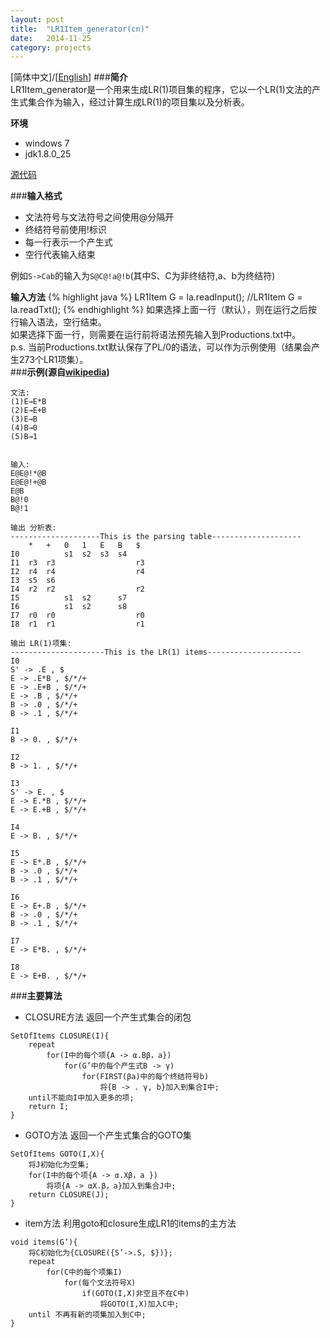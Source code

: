 ```yaml
---
layout: post
title:  "LR1Item_generator(cn)"
date:   2014-11-25
category: projects
---
```

[简体中文]/[<a href="../LR1Item-generator-en/">English</a>]
###**简介**  
LR1Item_generator是一个用来生成LR(1)项目集的程序，它以一个LR(1)文法的产生式集合作为输入，经过计算生成LR(1)的项目集以及分析表。  

**环境**  

- windows 7
- jdk1.8.0_25

<a href="https://github.com/songsongdahu/LR1Item_generator">源代码</a>  

###**输入格式**  
- 文法符号与文法符号之间使用@分隔开
- 终结符号前使用!标识
- 每一行表示一个产生式
- 空行代表输入结束

例如<code>S->Cab</code>的输入为<code>S@C@!a@!b</code>(其中S、C为非终结符,a、b为终结符)  
  
**输入方法**
{% highlight java %}
LR1Item G = la.readInput();
//LR1Item G = la.readTxt();
{% endhighlight %}
如果选择上面一行（默认），则在运行之后按行输入语法，空行结束。  
如果选择下面一行，则需要在运行前将语法预先输入到Productions.txt中。  
p.s. 当前Productions.txt默认保存了PL/0的语法，可以作为示例使用（结果会产生273个LR1项集）。  
###**示例(源自<a href="http://ja.wikipedia.org/wiki/LR%E6%B3%95" target="_blank">wikipedia</a>)**
<pre><code>文法:
(1)E→E*B
(2)E→E+B
(3)E→B
(4)B→0
(5)B→1


输入:
E@E@!*@B
E@E@!+@B
E@B
B@!0
B@!1

输出 分析表:  
--------------------This is the parsing table--------------------
	*	+	0	1	E	B	$
I0			s1	s2	s3	s4	
I1	r3	r3					r3
I2	r4	r4					r4
I3	s5	s6					
I4	r2	r2					r2
I5			s1	s2		s7	
I6			s1	s2		s8	
I7	r0	r0					r0
I8	r1	r1					r1

输出 LR(1)项集:
---------------------This is the LR(1) items---------------------
I0
S' -> .E , $
E -> .E*B , $/*/+
E -> .E+B , $/*/+
E -> .B , $/*/+
B -> .0 , $/*/+
B -> .1 , $/*/+

I1
B -> 0. , $/*/+

I2
B -> 1. , $/*/+

I3
S' -> E. , $
E -> E.*B , $/*/+
E -> E.+B , $/*/+

I4
E -> B. , $/*/+

I5
E -> E*.B , $/*/+
B -> .0 , $/*/+
B -> .1 , $/*/+

I6
E -> E+.B , $/*/+
B -> .0 , $/*/+
B -> .1 , $/*/+

I7
E -> E*B. , $/*/+

I8
E -> E+B. , $/*/+
</code></pre>

###**主要算法**  
- CLOSURE方法  返回一个产生式集合的闭包
<pre><code>SetOfItems CLOSURE(I){
    repeat
        for(I中的每个项{A -> α.Bβ，a})
            for(G’中的每个产生式B -> γ)
                for(FIRST(βa)中的每个终结符号b)
                    将{B -> . γ, b}加入到集合I中;
    until不能向I中加入更多的项;
    return I;
}
</code></pre>

- GOTO方法  返回一个产生式集合的GOTO集
<pre><code>SetOfItems GOTO(I,X){
    将J初始化为空集;
    for(I中的每个项{A -> α.Xβ，a })
        将项{A -> αX.β，a}加入到集合J中;
    return CLOSURE(J);
}
</code></pre>

- item方法  利用goto和closure生成LR1的items的主方法
<pre><code>void items(G’){
    将C初始化为{CLOSURE({S’->.S, $})};
    repeat
        for(C中的每个项集I)
            for(每个文法符号X)
                if(GOTO(I,X)非空且不在C中)
                    将GOTO(I,X)加入C中;
    until 不再有新的项集加入到C中;
}
</code></pre>